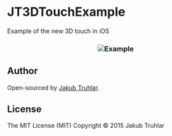 # JT3DTouchExample

Example of the new 3D touch in iOS

<h3 align="center">
  <img src="https://github.com/kubatru/JT3DTouchExample/tree/master/Screens/img.png" alt="Example"/>
</h3>

## Author
Open-sourced by [Jakub Truhlar](http://kubatruhlar.cz).
    
## License
The MIT License (MIT)
Copyright © 2015 Jakub Truhlar
